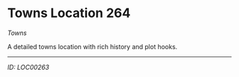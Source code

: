 # Towns Location 264

*Towns*

A detailed towns location with rich history and plot hooks.

---
*ID: LOC00263*